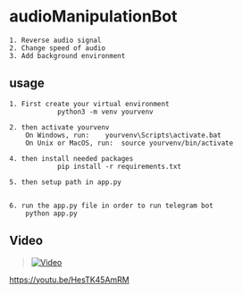 # audioManipulationBot
```
1. Reverse audio signal
2. Change speed of audio
3. Add background environment
```

## usage
```
1. First create your virtual environment
			python3 -m venv yourvenv

2. then activate yourvenv
	On Windows, run:  	yourvenv\Scripts\activate.bat
	On Unix or MacOS, run: 	source yourvenv/bin/activate

4. then install needed packages
			pip install -r requirements.txt

5. then setup path in app.py 

 
6. run the app.py file in order to run telegram bot
	python app.py
```

## Video 
> [![Video](https://img.youtube.com/vi/HesTK45AmRM/0.jpg)](https://youtu.be/HesTK45AmRM)

https://youtu.be/HesTK45AmRM

